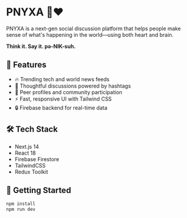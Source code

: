 # PNYXA 🧠❤️

PNYXA is a next-gen social discussion platform that helps people make sense of what's happening in the world—using both heart and brain.

**Think it. Say it. pə-NIK-suh.**

## 🚀 Features
- 🔥 Trending tech and world news feeds
- 💬 Thoughtful discussions powered by hashtags
- 👥 Peer profiles and community participation
- ⚡ Fast, responsive UI with Tailwind CSS
- 🔒 Firebase backend for real-time data

## 🛠️ Tech Stack
- Next.js 14
- React 18
- Firebase Firestore
- TailwindCSS
- Redux Toolkit

## 🧪 Getting Started

```bash
npm install
npm run dev
